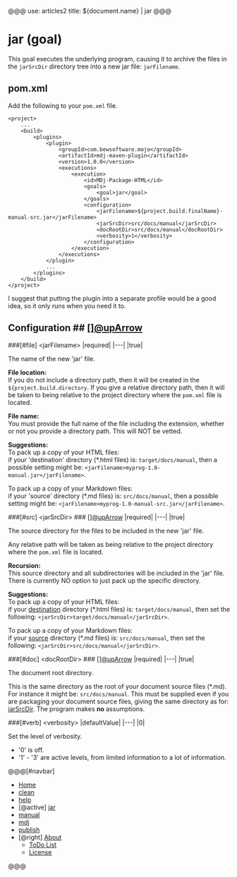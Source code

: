 @@@
use: articles2
title: ${document.name} | jar
@@@

# jar (goal)

This goal executes the underlying program, causing it to archive the files in
the `jarSrcDir` directory tree into a new jar file: `jarFilename`.

## pom.xml  
Add the following to your `pom.xml` file.
~~~
<project>
    ...
    <build>
        <plugins>
            <plugin>
                <groupId>com.bewsoftware.mojo</groupId>
                <artifactId>mdj-maven-plugin</artifactId>
                <version>1.0.0</version>
                <executions>
                    <execution>
                        <id>MDj-Package-HTML</id>
                        <goals>
                            <goal>jar</goal>
                        </goals>
                        <configuration>
                            <jarFilename>${project.build.finalName}-manual-src.jar</jarFilename>
                            <jarSrcDir>src/docs/manual</jarSrcDir>
                            <docRootDir>src/docs/manual</docRootDir>
                            <verbosity>1</verbosity>                            
                        </configuration>
                    </execution>
                </executions>
            </plugin>
            ...
        </plugins>
    </build>
</project>
~~~

I suggest that putting the plugin into a separate profile would be a good idea,
so it only runs when you need it to.

## Configuration ## [][@upArrow](#top)

###[#file] &lt;jarFilename&gt;
|required|
|---|
|true|

The name of the new 'jar' file.

**File location:**  
If you do not include a directory path, then it will be created in the
`${project.build.directory`. If you give a relative directory path, then it will
be taken to being relative to the project directory where the `pom.xml`
file is located.

**File name:**  
You must provide the full name of the file including the extension,
whether or not you provide a directory path. This will NOT be vetted.

**Suggestions:**  
To pack up a copy of your HTML files:  
if your 'destination' directory (*.html files) is: `target/docs/manual`,
then a possible setting might be: `<jarFilename>myprog-1.0-manual.jar</jarFilename>`.

To pack up a copy of your Markdown files:  
if your 'source' directory (*.md files) is: `src/docs/manual`,
then a possible setting might be: `<jarFilename>myprog-1.0-manual-src.jar</jarFilename>`.

###[#src] &lt;jarSrcDir&gt; ### [][@upArrow](#top)
|required|
|---|
|true|

The source directory for the files to be included in the new 'jar' file.

Any relative path will be taken as being relative to the project directory
where the `pom.xml` file is located.

**Recursion:**  
This source directory and all subdirectories will be included in the 'jar' file.
There is currently NO option to just pack up the specific directory.

**Suggestions:**  
To pack up a copy of your HTML files:  
if your [destination][dest] directory (*.html files) is: `target/docs/manual`,
then set the following: `<jarSrcDir>target/docs/manual</jarSrcDir>`.

To pack up a copy of your Markdown files:  
if your [source][src] directory (*.md files) is: `src/docs/manual`,
then set the following: `<jarSrcDir>src/docs/manual</jarSrcDir>`.

###[#doc] &lt;docRootDir&gt; ### [][@upArrow](#top)
|required|
|---|
|true|

The document root directory.

This is the same directory as the root of your document source files (*.md).
For instance it might be: `src/docs/manual`. This must be supplied even if
you are packaging your document source files, giving the same directory
as for: [jarSrcDir](#src). The program makes **no** assumptions.

###[#verb] &lt;verbosity&gt;
|defaultValue|
|---|
|0|

Set the level of verbosity.

- '0' is off.
- '1' - '3' are active levels, from limited information to a lot of information.



[dest]:Mdj.html#dest "mdj - destination."
[src]:Mdj.html#src "mdj - source."


@@@[#navbar]
- [Home]
- [clean]
- [help]
- [@active] [jar](#)
- [manual]
- [mdj]
- [publish]
- [@right] [About]
    - [ToDo List]
    - [License]


[About]:About.html
[clean]:Clean.html
[help]:Help.html
[Home]:index.html
[jar]:Jar.html
[License]:LICENSE.html
[manual]:Manual.html
[mdj]:Mdj.html
[publish]:Publish.html
[ToDo List]:ToDo.html
@@@
